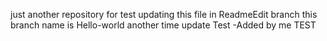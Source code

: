 just another repository for test updating this file in ReadmeEdit branch this branch name is Hello-world another time update Test -Added by me
TEST
